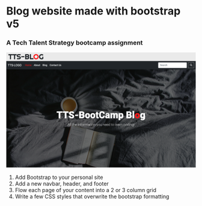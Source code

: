 # Blog website made with bootstrap v5

### A Tech Talent Strategy bootcamp assignment

![Finished page image](https://github.com/alexotoo/TTS-Febraury6/blob/main/week-2/bootstrap-multipage-website/assets/images/readme-img.png)

1. Add Bootstrap to your personal site
2. Add a new navbar, header, and footer
3. Flow each page of your content into a 2 or 3 column grid
4. Write a few CSS styles that overwrite the bootstrap formatting
